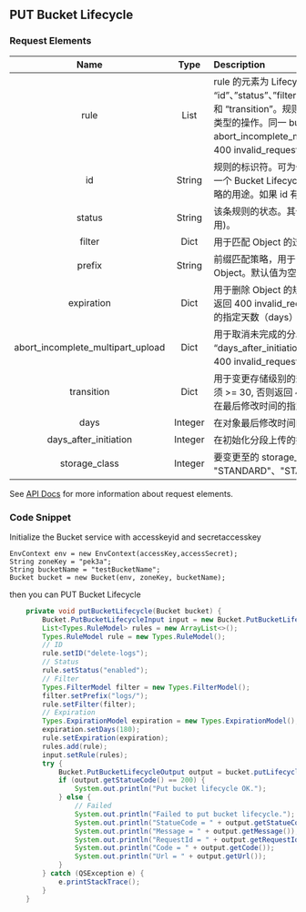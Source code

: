 ## PUT Bucket Lifecycle

### Request Elements

|Name|Type|Description|Required|
|:--:|:--:|:--|:--:|
|rule|List|rule 的元素为 Lifecycle 规则。规则为 Dict 类型，有效的键为 “id”、”status”、”filter”、”expiration”、”abort_incomplete_multipart_upload” 和 “transition”。规则总数不能超过 100 条，且每条规则中只允许存在一种类型的操作。同一 bucket, prefix 和 支持操作（ expiration, abort_incomplete_multipart_upload, transition) 不能有重复，否则返回 400 invalid_request 包含重复的规则信息 参见[错误信息](https://docs.qingcloud.com/qingstor/api/common/error_code.html#object-storage-error-code)。|Yes|
|id|String|规则的标识符。可为任意 UTF-8 编码字符，长度不能超过 255 个字节，在一个 Bucket Lifecycle 中，规则的标识符必须唯一。该字符串可用来描述策略的用途。如果 id 有重复，会返回 400 invalid_request 。|Yes|
|status|String|该条规则的状态。其值可为 “enabled” (表示生效) 或 “disabled” (表示禁用)。|Yes|
|filter|Dict|用于匹配 Object 的过滤条件，有效的键为 “prefix”。|Yes|
|prefix|String|前缀匹配策略，用于匹配 Object 名称，空字符串表示匹配整个 Bucket 中的 Object。默认值为空字符串。|No|
|expiration|Dict|用于删除 Object 的规则，有效的键为 “days”。”days” 必须是正整数，否则返回 400 invalid_request。对于匹配前缀（prefix) 的对象在最后修改时间的指定天数（days）后删除该对象。|No|
|abort_incomplete_multipart_upload|Dict|用于取消未完成的分段上传的规则，有效的键为 “days_after_initiation”。”days_after_initiation” 必须是正整数，否则返回 400 invalid_request。|No|
|transition|Dict|用于变更存储级别的规则，有效的键为 “days”, “storage_class”。days 必须 >= 30, 否则返回 400 invalid_request。对于匹配前缀（prefix) 的对象在最后修改时间的指定天数（days）后变更到低频存储。|No|
|days|Integer|在对象最后修改时间的指定天数后执行操作。|No|
|days_after_initiation|Integer|在初始化分段上传的指定天数后执行操作。|Yes|
|storage_class|Integer|要变更至的 storage_class，支持的值为 "STANDARD"、"STANDARD_IA"。|Yes|

See [API Docs](https://docs.qingcloud.com/qingstor/api/bucket/lifecycle/put_lifecycle.html) for more information about request elements.

### Code Snippet

Initialize the Bucket service with accesskeyid and secretaccesskey

```
EnvContext env = new EnvContext(accessKey,accessSecret);
String zoneKey = "pek3a";
String bucketName = "testBucketName";
Bucket bucket = new Bucket(env, zoneKey, bucketName);

```

then you can PUT Bucket Lifecycle


```java
    private void putBucketLifecycle(Bucket bucket) {
        Bucket.PutBucketLifecycleInput input = new Bucket.PutBucketLifecycleInput();
        List<Types.RuleModel> rules = new ArrayList<>();
        Types.RuleModel rule = new Types.RuleModel();
        // ID
        rule.setID("delete-logs");
        // Status
        rule.setStatus("enabled");
        // Filter
        Types.FilterModel filter = new Types.FilterModel();
        filter.setPrefix("logs/");
        rule.setFilter(filter);
        // Expiration
        Types.ExpirationModel expiration = new Types.ExpirationModel();
        expiration.setDays(180);
        rule.setExpiration(expiration);
        rules.add(rule);
        input.setRule(rules);
        try {
            Bucket.PutBucketLifecycleOutput output = bucket.putLifecycle(input);
            if (output.getStatueCode() == 200) {
                System.out.println("Put bucket lifecycle OK.");
            } else {
                // Failed
                System.out.println("Failed to put bucket lifecycle.");
                System.out.println("StatueCode = " + output.getStatueCode());
                System.out.println("Message = " + output.getMessage());
                System.out.println("RequestId = " + output.getRequestId());
                System.out.println("Code = " + output.getCode());
                System.out.println("Url = " + output.getUrl());
            }
        } catch (QSException e) {
            e.printStackTrace();
        }
    }
```